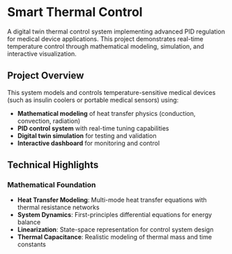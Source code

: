 # Smart Thermal Control

A digital twin thermal control system implementing advanced PID regulation for medical device applications. This project demonstrates real-time temperature control through mathematical modeling, simulation, and interactive visualization.

## Project Overview

This system models and controls temperature-sensitive medical devices (such as insulin coolers or portable medical sensors) using:

- **Mathematical modeling** of heat transfer physics (conduction, convection, radiation)
- **PID control system** with real-time tuning capabilities
- **Digital twin simulation** for testing and validation
- **Interactive dashboard** for monitoring and control

## Technical Highlights

### Mathematical Foundation
- **Heat Transfer Modeling**: Multi-mode heat transfer equations with thermal resistance networks
- **System Dynamics**: First-principles differential equations for energy balance
- **Linearization**: State-space representation for control system design
- **Thermal Capacitance**: Realistic modeling of thermal mass and time constants

